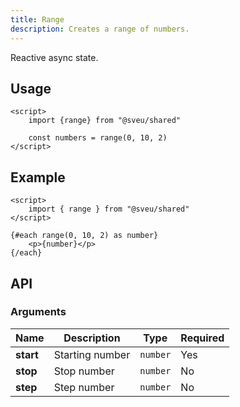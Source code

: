 ```yaml
---
title: Range
description: Creates a range of numbers.
---
```


<script>
    import Meta from "$components/meta.svelte"
</script>

<Meta />

Reactive async state.

## Usage

```svelte
<script>
    import {range} from "@sveu/shared"

    const numbers = range(0, 10, 2)
</script>
```

## Example

```svelte live ln
<script>
    import { range } from "@sveu/shared"
</script>

{#each range(0, 10, 2) as number}
    <p>{number}</p>
{/each}
```

## API

### Arguments

| Name                | Description                          | Type                          | Required |
| ------------------- | ------------------------------------ | ----------------------------- | -------- |
| **start**           | Starting number                      | `number`                      | Yes      |
| **stop**            | Stop number                          | `number`                      | No       |
| **step**            | Step number                          | `number`                      | No       |
